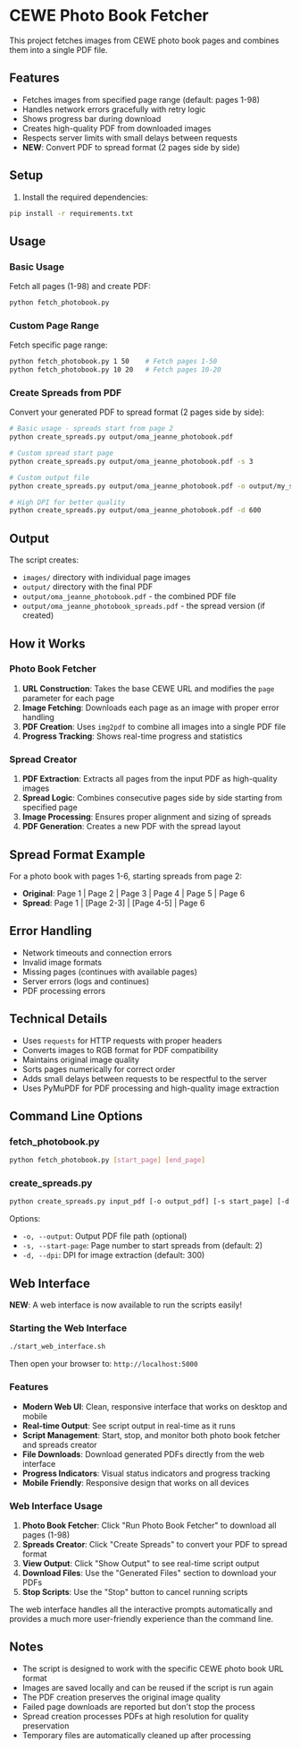 # CEWE Photo Book Fetcher

This project fetches images from CEWE photo book pages and combines them into a single PDF file.

## Features

- Fetches images from specified page range (default: pages 1-98)
- Handles network errors gracefully with retry logic
- Shows progress bar during download
- Creates high-quality PDF from downloaded images
- Respects server limits with small delays between requests
- **NEW**: Convert PDF to spread format (2 pages side by side)

## Setup

1. Install the required dependencies:
```bash
pip install -r requirements.txt
```

## Usage

### Basic Usage
Fetch all pages (1-98) and create PDF:
```bash
python fetch_photobook.py
```

### Custom Page Range
Fetch specific page range:
```bash
python fetch_photobook.py 1 50    # Fetch pages 1-50
python fetch_photobook.py 10 20   # Fetch pages 10-20
```

### Create Spreads from PDF
Convert your generated PDF to spread format (2 pages side by side):
```bash
# Basic usage - spreads start from page 2
python create_spreads.py output/oma_jeanne_photobook.pdf

# Custom spread start page
python create_spreads.py output/oma_jeanne_photobook.pdf -s 3

# Custom output file
python create_spreads.py output/oma_jeanne_photobook.pdf -o output/my_spreads.pdf

# High DPI for better quality
python create_spreads.py output/oma_jeanne_photobook.pdf -d 600
```

## Output

The script creates:
- `images/` directory with individual page images
- `output/` directory with the final PDF
- `output/oma_jeanne_photobook.pdf` - the combined PDF file
- `output/oma_jeanne_photobook_spreads.pdf` - the spread version (if created)

## How it Works

### Photo Book Fetcher
1. **URL Construction**: Takes the base CEWE URL and modifies the `page` parameter for each page
2. **Image Fetching**: Downloads each page as an image with proper error handling
3. **PDF Creation**: Uses `img2pdf` to combine all images into a single PDF file
4. **Progress Tracking**: Shows real-time progress and statistics

### Spread Creator
1. **PDF Extraction**: Extracts all pages from the input PDF as high-quality images
2. **Spread Logic**: Combines consecutive pages side by side starting from specified page
3. **Image Processing**: Ensures proper alignment and sizing of spreads
4. **PDF Generation**: Creates a new PDF with the spread layout

## Spread Format Example

For a photo book with pages 1-6, starting spreads from page 2:
- **Original**: Page 1 | Page 2 | Page 3 | Page 4 | Page 5 | Page 6
- **Spread**: Page 1 | [Page 2-3] | [Page 4-5] | Page 6

## Error Handling

- Network timeouts and connection errors
- Invalid image formats
- Missing pages (continues with available pages)
- Server errors (logs and continues)
- PDF processing errors

## Technical Details

- Uses `requests` for HTTP requests with proper headers
- Converts images to RGB format for PDF compatibility
- Maintains original image quality
- Sorts pages numerically for correct order
- Adds small delays between requests to be respectful to the server
- Uses PyMuPDF for PDF processing and high-quality image extraction

## Command Line Options

### fetch_photobook.py
```bash
python fetch_photobook.py [start_page] [end_page]
```

### create_spreads.py
```bash
python create_spreads.py input_pdf [-o output_pdf] [-s start_page] [-d dpi]
```

Options:
- `-o, --output`: Output PDF file path (optional)
- `-s, --start-page`: Page number to start spreads from (default: 2)
- `-d, --dpi`: DPI for image extraction (default: 300)

## Web Interface

**NEW**: A web interface is now available to run the scripts easily!

### Starting the Web Interface
```bash
./start_web_interface.sh
```

Then open your browser to: `http://localhost:5000`

### Features
- **Modern Web UI**: Clean, responsive interface that works on desktop and mobile
- **Real-time Output**: See script output in real-time as it runs
- **Script Management**: Start, stop, and monitor both photo book fetcher and spreads creator
- **File Downloads**: Download generated PDFs directly from the web interface  
- **Progress Indicators**: Visual status indicators and progress tracking
- **Mobile Friendly**: Responsive design that works on all devices

### Web Interface Usage
1. **Photo Book Fetcher**: Click "Run Photo Book Fetcher" to download all pages (1-98)
2. **Spreads Creator**: Click "Create Spreads" to convert your PDF to spread format
3. **View Output**: Click "Show Output" to see real-time script output
4. **Download Files**: Use the "Generated Files" section to download your PDFs
5. **Stop Scripts**: Use the "Stop" button to cancel running scripts

The web interface handles all the interactive prompts automatically and provides a much more user-friendly experience than the command line.

## Notes

- The script is designed to work with the specific CEWE photo book URL format
- Images are saved locally and can be reused if the script is run again
- The PDF creation preserves the original image quality
- Failed page downloads are reported but don't stop the process
- Spread creation processes PDFs at high resolution for quality preservation
- Temporary files are automatically cleaned up after processing 